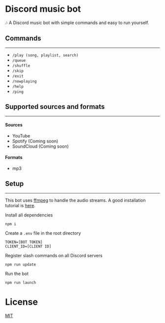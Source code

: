 # Discord music bot
🎶 A Discord music bot with simple commands and easy to run yourself.

## Commands
---
- `/play (song, playlist, search)`
- `/queue`
- `/shuffle`
- `/skip`
- `/exit`
- `/nowplaying`
- `/help`
- `/ping`

## Supported sources and formats
___
#### Sources
- YouTube
- Spotify (Coming soon)
- SoundCloud (Coming soon)

#### Formats
- mp3

## Setup
___
This bot uses [ffmpeg](https://ffmpeg.org/) to handle the audio streams. A good installation tutorial is [here](https://www.youtube.com/watch?v=IECI72XEox0&t).



Install all dependencies
```
npm i
```
Create a `.env` file in the root directory
```
TOKEN=[BOT TOKEN]
CLIENT_ID=[CLIENT ID]
```
Register slash commands on all Discord servers
```
npm run update
```
Run the bot
```
npm run launch
```

# License

[MIT](https://github.com/elibessen/discord-music-bot/blob/main/LICENSE)
